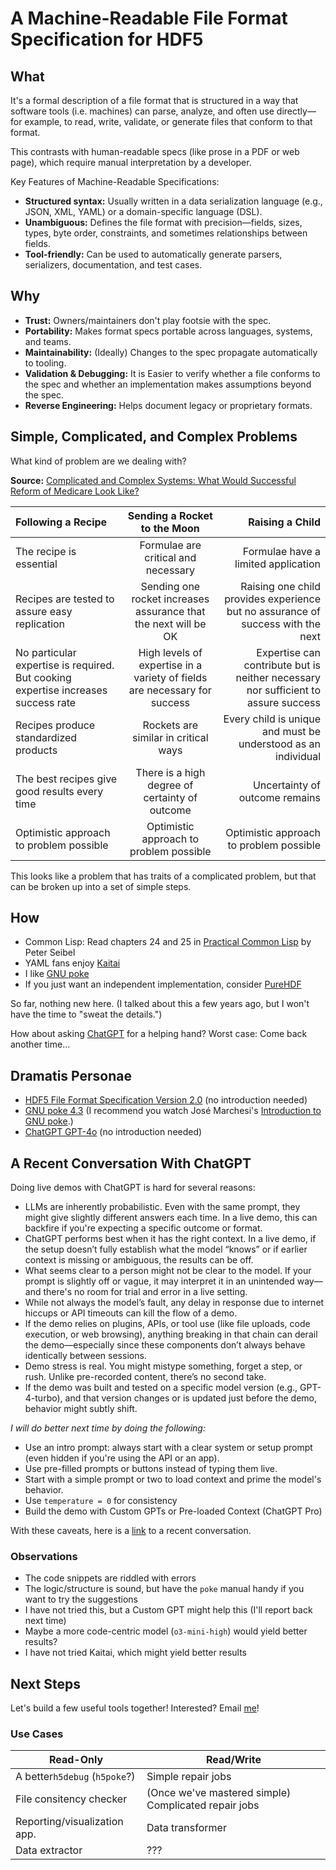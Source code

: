 # A Machine-Readable File Format Specification for HDF5

## What

It's a formal description of a file format that is structured in a way that software tools (i.e. machines) can parse, analyze, and often use directly—for example, to read, write, validate, or generate files that conform to that format.

This contrasts with human-readable specs (like prose in a PDF or web page), which require manual interpretation by a developer.

Key Features of Machine-Readable Specifications:
  
  - **Structured syntax:** Usually written in a data serialization language (e.g., JSON, XML, YAML) or a domain-specific language (DSL).
  - **Unambiguous:** Defines the file format with precision—fields, sizes, types, byte order, constraints, and sometimes relationships between fields.
  - **Tool-friendly:** Can be used to automatically generate parsers, serializers, documentation, and test cases.

## Why

- **Trust:** Owners/maintainers don't play footsie with the spec.
- **Portability:** Makes format specs portable across languages, systems, and teams.
- **Maintainability:** (Ideally) Changes to the spec propagate automatically to tooling.
- **Validation & Debugging:** It is Easier to verify whether a file conforms to the spec and whether an implementation makes assumptions beyond the spec.
- **Reverse Engineering:** Helps document legacy or proprietary formats.

## Simple, Complicated, and Complex Problems

What kind of problem are we dealing with?

**Source:** [Complicated and Complex Systems: What Would Successful Reform of Medicare Look Like?](https://publications.gc.ca/collections/Collection/CP32-79-8-2002E.pdf)

| Following a Recipe | Sending a Rocket to the Moon | Raising a Child |
| :---         |     :---:      |          ---: |
| The recipe is essential   | Formulae are critical and necessary     | Formulae have a limited application    |
| Recipes are tested to assure easy replication     | Sending one rocket increases assurance that the next will be OK       | Raising one child provides experience but no assurance of success with the next      |
| No particular expertise is required. But cooking expertise increases success rate     | High levels of expertise in a variety of fields are necessary for success       | Expertise can contribute but is neither necessary nor sufficient to assure success      |
| Recipes produce standardized products     | Rockets are similar in critical ways       | Every child is unique and must be understood as an individual     |
| The best recipes give good results every time     | There is a high degree of certainty of outcome       | Uncertainty of outcome remains     |
| Optimistic approach to problem possible     | Optimistic approach to problem possible       | Optimistic approach to problem possible     |

This looks like a problem that has traits of a complicated problem, but that can be broken up into a set of simple steps.

## How

- Common Lisp: Read chapters 24 and 25 in [Practical Common Lisp](https://gigamonkeys.com/book/) by Peter Seibel
- YAML fans enjoy [Kaitai](https://kaitai.io/)
- I like [GNU poke](https://www.jemarch.net/poke)
- If you just want an independent implementation, consider [PureHDF](https://apollo3zehn.github.io/PureHDF/)

So far, nothing new here. (I talked about this a few years ago, but I won't have the time to "sweat the details.")

How about asking [ChatGPT](https://chatgpt.com/) for a helping hand? Worst case: Come back another time...

## Dramatis Personae

- [HDF5 File Format Specification Version 2.0](https://support.hdfgroup.org/documentation/hdf5/latest/_f_m_t2.html) (no introduction needed)
- [GNU poke 4.3](https://www.jemarch.net/poke-4.3-manual/poke.html) (I recommend you watch José Marchesi's [Introduction to GNU poke](https://www.youtube.com/watch?v=KZ8meNZ_IhY).)
- [ChatGPT GPT-4o](https://openai.com/index/gpt-4o-system-card/) (no introduction needed)

## A Recent Conversation With ChatGPT

Doing live demos with ChatGPT is hard for several reasons:
- LLMs are inherently probabilistic. Even with the same prompt, they might give slightly different answers each time. In a live demo, this can backfire if you're expecting a specific outcome or format.
- ChatGPT performs best when it has the right context. In a live demo, if the setup doesn’t fully establish what the model “knows” or if earlier context is missing or ambiguous, the results can be off.
- What seems clear to a person might not be clear to the model. If your prompt is slightly off or vague, it may interpret it in an unintended way—and there's no room for trial and error in a live setting.
- While not always the model’s fault, any delay in response due to internet hiccups or API timeouts can kill the flow of a demo.
- If the demo relies on plugins, APIs, or tool use (like file uploads, code execution, or web browsing), anything breaking in that chain can derail the demo—especially since these components don’t always behave identically between sessions.
- Demo stress is real. You might mistype something, forget a step, or rush. Unlike pre-recorded content, there’s no second take.
- If the demo was built and tested on a specific model version (e.g., GPT-4-turbo), and that version changes or is updated just before the demo, behavior might subtly shift.

*I will do better next time by doing the following:*
- Use an intro prompt: always start with a clear system or setup prompt (even hidden if you're using the API or an app).
- Use pre-filled prompts or buttons instead of typing them live.
- Start with a simple prompt or two to load context and prime the model's behavior.
- Use `temperature = 0` for consistency
- Build the demo with Custom GPTs or Pre-loaded Context (ChatGPT Pro)

With these caveats, here is a [link](https://chatgpt.com/share/67ebf358-eb30-8000-a626-4e0bda18535e) to a recent conversation.

### Observations

- The code snippets are riddled with errors
- The logic/structure is sound, but have the `poke` manual handy if you want to try the suggestions
- I have not tried this, but a Custom GPT might help this (I'll report back next time)
- Maybe a more code-centric model (`o3-mini-high`) would yield better results?
- I have not tried Kaitai, which might yield better results

## Next Steps

Let's build a few useful tools together! Interested? Email [me](mailto:gheber@hdfgroup.org)!

### Use Cases

| Read-Only  | Read/Write |
| ------------- | ------------- |
| A better`h5debug` (`h5poke`?)  | Simple repair jobs  |
| File consitency checker  | (Once we've mastered simple) Complicated repair jobs  |
| Reporting/visualization app. | Data transformer |
| Data extractor| ??? |
